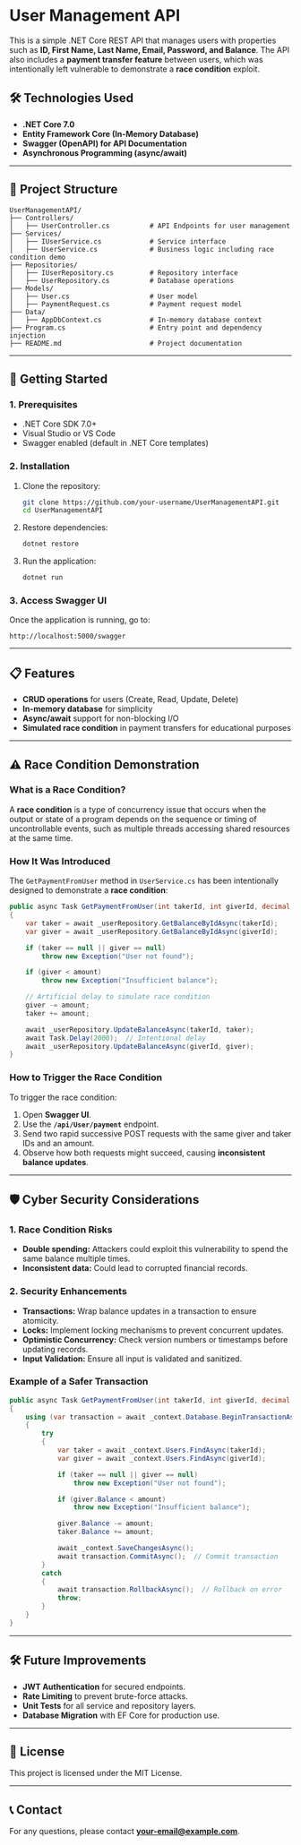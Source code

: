 
# User Management API

This is a simple .NET Core REST API that manages users with properties such as **ID, First Name, Last Name, Email, Password, and Balance**. The API also includes a **payment transfer feature** between users, which was intentionally left vulnerable to demonstrate a **race condition** exploit.

## 🛠️ Technologies Used

- **.NET Core 7.0**
- **Entity Framework Core (In-Memory Database)**
- **Swagger (OpenAPI) for API Documentation**
- **Asynchronous Programming (async/await)**

---

## 📂 Project Structure

```
UserManagementAPI/
├── Controllers/
│   ├── UserController.cs          # API Endpoints for user management
├── Services/
│   ├── IUserService.cs            # Service interface
│   ├── UserService.cs             # Business logic including race condition demo
├── Repositories/
│   ├── IUserRepository.cs         # Repository interface
│   ├── UserRepository.cs          # Database operations
├── Models/
│   ├── User.cs                    # User model
│   ├── PaymentRequest.cs          # Payment request model
├── Data/
│   ├── AppDbContext.cs            # In-memory database context
├── Program.cs                     # Entry point and dependency injection
├── README.md                      # Project documentation
```

---

## 🚀 Getting Started

### 1. Prerequisites

- .NET Core SDK 7.0+
- Visual Studio or VS Code
- Swagger enabled (default in .NET Core templates)

### 2. Installation

1. Clone the repository:
   ```bash
   git clone https://github.com/your-username/UserManagementAPI.git
   cd UserManagementAPI
   ```

2. Restore dependencies:
   ```bash
   dotnet restore
   ```

3. Run the application:
   ```bash
   dotnet run
   ```

### 3. Access Swagger UI

Once the application is running, go to:

```
http://localhost:5000/swagger
```

---

## 📋 Features

- **CRUD operations** for users (Create, Read, Update, Delete)
- **In-memory database** for simplicity
- **Async/await** support for non-blocking I/O
- **Simulated race condition** in payment transfers for educational purposes

---

## ⚠️ Race Condition Demonstration

### What is a Race Condition?

A **race condition** is a type of concurrency issue that occurs when the output or state of a program depends on the sequence or timing of uncontrollable events, such as multiple threads accessing shared resources at the same time.

### How It Was Introduced

The `GetPaymentFromUser` method in `UserService.cs` has been intentionally designed to demonstrate a **race condition**:

```csharp
public async Task GetPaymentFromUser(int takerId, int giverId, decimal amount)
{
    var taker = await _userRepository.GetBalanceByIdAsync(takerId);
    var giver = await _userRepository.GetBalanceByIdAsync(giverId);

    if (taker == null || giver == null)
        throw new Exception("User not found");

    if (giver < amount)
        throw new Exception("Insufficient balance");

    // Artificial delay to simulate race condition
    giver -= amount;
    taker += amount;

    await _userRepository.UpdateBalanceAsync(takerId, taker);
    await Task.Delay(2000);  // Intentional delay
    await _userRepository.UpdateBalanceAsync(giverId, giver);
}
```

### How to Trigger the Race Condition

To trigger the race condition:

1. Open **Swagger UI**.
2. Use the **`/api/User/payment`** endpoint.
3. Send two rapid successive POST requests with the same giver and taker IDs and an amount.
4. Observe how both requests might succeed, causing **inconsistent balance updates**.

---

## 🛡️ Cyber Security Considerations

### 1. Race Condition Risks

- **Double spending:** Attackers could exploit this vulnerability to spend the same balance multiple times.
- **Inconsistent data:** Could lead to corrupted financial records.

### 2. Security Enhancements

- **Transactions:** Wrap balance updates in a transaction to ensure atomicity.
- **Locks:** Implement locking mechanisms to prevent concurrent updates.
- **Optimistic Concurrency:** Check version numbers or timestamps before updating records.
- **Input Validation:** Ensure all input is validated and sanitized.

### Example of a Safer Transaction

```csharp
public async Task GetPaymentFromUser(int takerId, int giverId, decimal amount)
{
    using (var transaction = await _context.Database.BeginTransactionAsync())
    {
        try
        {
            var taker = await _context.Users.FindAsync(takerId);
            var giver = await _context.Users.FindAsync(giverId);

            if (taker == null || giver == null)
                throw new Exception("User not found");

            if (giver.Balance < amount)
                throw new Exception("Insufficient balance");

            giver.Balance -= amount;
            taker.Balance += amount;

            await _context.SaveChangesAsync();
            await transaction.CommitAsync();  // Commit transaction
        }
        catch
        {
            await transaction.RollbackAsync();  // Rollback on error
            throw;
        }
    }
}
```

---

## 🛠️ Future Improvements

- **JWT Authentication** for secured endpoints.
- **Rate Limiting** to prevent brute-force attacks.
- **Unit Tests** for all service and repository layers.
- **Database Migration** with EF Core for production use.

---

## 📄 License

This project is licensed under the MIT License.

---

## 📞 Contact

For any questions, please contact **your-email@example.com**.
